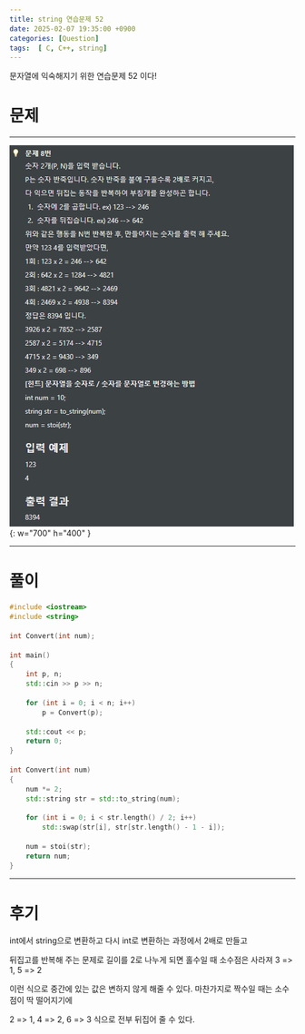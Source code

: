 ```yaml
---
title: string 연습문제 52
date: 2025-02-07 19:35:00 +0900
categories: [Question]  
tags:  [ C, C++, string]
---
```


문자열에 익숙해지기 위한 연습문제 52 이다!

# 문제   
---------------------------------------
![Desktop View](/assets/img/string44.png){: w="700" h="400" }

---------------------------------------

# 풀이

```c++
#include <iostream>
#include <string>

int Convert(int num);

int main()
{
    int p, n;
    std::cin >> p >> n;
    
    for (int i = 0; i < n; i++)
        p = Convert(p);
    
    std::cout << p;
    return 0;
}

int Convert(int num)
{
    num *= 2;
    std::string str = std::to_string(num);
    
    for (int i = 0; i < str.length() / 2; i++)	
        std::swap(str[i], str[str.length() - 1 - i]);
    
    num = stoi(str);   
    return num;
}
```
---------------------------------------

# 후기

int에서 string으로 변환하고 다시 int로 변환하는 과정에서 2배로 만들고

뒤집고를 반복해 주는 문제로 길이를 2로 나누게 되면 홀수일 때 소수점은 사라져 3 => 1, 5 => 2

이런 식으로 중간에 있는 값은 변하지 않게 해줄 수 있다. 마찬가지로 짝수일 때는 소수점이 딱 떨어지기에

2 => 1, 4 => 2, 6 => 3 식으로 전부 뒤집어 줄 수 있다.

